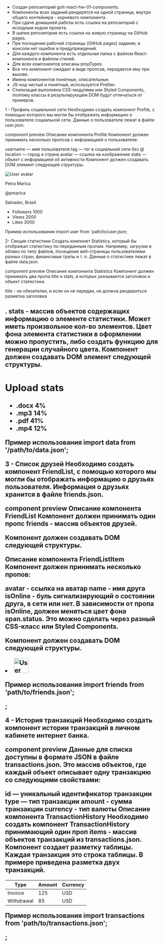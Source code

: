 - Создан репозиторий goit-react-hw-01-components.
- Компоненты всех заданий рендерятся на одной странице, внутри общего контейнера - корневого компонента <App>.
- При сдаче домашней работы есть ссылка на репозиторий с исходным кодом проекта.
- В шапке репозитория есть ссылка на живую страницу на GitHub pages.
- При посещении рабочей страницы (GitHub pages) задания, в консоли нет ошибок и предупреждений.
- Для каждого компонента есть отдельная папка с файлом React-компонента и файлом стилей.
- Для всех компонентов описаны propTypes.
- Все что компонент ожидает в виде пропсов, передается ему при вызове.
- Имена компонентов понятные, описательные.
- JS-код чистый и понятный, используется Prettier.
- Стилизация выполнена CSS-модулями или Styled Components, поэтому классы в результирующем DOM будут отличаться от примеров.

1 - Профиль социальной сети
Необходимо создать компонент Profile, с помощью которого мы могли бы отображать информацию о пользователе социальной сети. Данные о пользователе лежат в файле user.json.

component preview
Описание компонента Profile
Компонент должен принимать несколько пропсов с информацией о пользователе:

username — имя пользователя
tag — тег в социальной сети без @
location — город и страна
avatar — ссылка на изображение
stats — объект с информацией об активности
Компонент должен создавать DOM элемент следующей структуры.

<div class="profile">
  <div class="description">
    <img
      src="https://cdn-icons-png.flaticon.com/512/1077/1077012.png"
      alt="User avatar"
      class="avatar"
    />
    <p class="name">Petra Marica</p>
    <p class="tag">@pmarica</p>
    <p class="location">Salvador, Brasil</p>
  </div>

  <ul class="stats">
    <li>
      <span class="label">Followers</span>
      <span class="quantity">1000</span>
    </li>
    <li>
      <span class="label">Views</span>
      <span class="quantity">2000</span>
    </li>
    <li>
      <span class="label">Likes</span>
      <span class="quantity">3000</span>
    </li>
  </ul>
</div>

Пример использования
import user from 'path/to/user.json;

<Profile
  username={user.username}
  tag={user.tag}
  location={user.location}
  avatar={user.avatar}
  stats={user.stats}
/>

2- Секция статистики
Создать компонет Statistics, который бы отображал статистику по переданным пропам. Например, загрузки в облако по типу файлов, посещение веб-страницы пользователями разных стран, финансовые траты и т. п. Данные о статистике лежат в файле data.json.

component preview
Описание компонента Statistics
Компонент должен принимать два пропа title и stats, в которых указывается заголовок и объект статистики.

title - не обязателен, и если он не передан, не должна рендериться разметка заголовка <h2>.
stats - массив объектов содержащих информацию о элементе статистики. Может иметь произвольное кол-во элементов.
Цвет фона элемента статистики в оформлении можно пропустить, либо создать функцию для генерации случайного цвета.
Компонент должен создавать DOM элемент следующей структуры.

<section class="statistics">
  <h2 class="title">Upload stats</h2>

  <ul class="stat-list">
    <li class="item">
      <span class="label">.docx</span>
      <span class="percentage">4%</span>
    </li>
    <li class="item">
      <span class="label">.mp3</span>
      <span class="percentage">14%</span>
    </li>
    <li class="item">
      <span class="label">.pdf</span>
      <span class="percentage">41%</span>
    </li>
    <li class="item">
      <span class="label">.mp4</span>
      <span class="percentage">12%</span>
    </li>
  </ul>
</section>

Пример использования
import data from '/path/to/data.json';

<Statistics title="Upload stats" stats={data} />
<Statistics stats={data} />

3 - Список друзей
Необходимо создать компонент FriendList, с помощью которого мы могли бы отображать информацию о друзьях пользователя. Информация о друзьях хранится в файле friends.json.

component preview
Описание компонента FriendList
Компонент должен принимать один пропс friends - массив объектов друзей.

Компонент должен создавать DOM следующей структуры.

<ul class="friend-list">
  <!-- Произвольное кол-во FriendListItem -->
</ul>

Описание компонента FriendListItem
Компонент должен принимать несколько пропов:

avatar - ссылка на аватар
name - имя друга
isOnline - буль сигнализирующий о состоянии друга, в сети или нет.
В зависимости от пропа isOnline, должен меняться цвет фона span.status. Это можно сделать через разный CSS-класс или Styled Components.

Компонент должен создавать DOM следующей структуры.

<li class="item">
  <span class="status"></span>
  <img class="avatar" src="" alt="User avatar" width="48" />
  <p class="name"></p>
</li>

Пример использования
import friends from 'path/to/friends.json';

<FriendList friends={friends} />;

4 - История транзакций
Необходимо создать компонент истории транзакций в личном кабинете интернет банка.

component preview
Данные для списка доступны в формате JSON в файле transactions.json. Это массив объектов, где каждый объект описывает одну транзакцию со следующими свойствами:

id — уникальный идентификатор транзакции
type — тип транзакции
amount - сумма транзакции
currency - тип валюты
Описание компонента TransactionHistory
Необходимо создать компонент TransactionHistory принимающий один проп items - массив объектов транзакций из transactions.json. Компонент создает разметку таблицы. Каждая транзакция это строка таблицы. В примере приведена разметка двух транзакций.

<table class="transaction-history">
  <thead>
    <tr>
      <th>Type</th>
      <th>Amount</th>
      <th>Currency</th>
    </tr>
  </thead>

  <tbody>
    <tr>
      <td>Invoice</td>
      <td>125</td>
      <td>USD</td>
    </tr>
    <tr>
      <td>Withdrawal</td>
      <td>85</td>
      <td>USD</td>
    </tr>
  </tbody>
</table>

Пример использования
import transactions from 'path/to/transactions.json';

<TransactionHistory items={transactions} />;